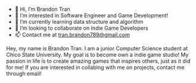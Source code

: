 - 👋 Hi, I’m Brandon Tran
- 👀 I’m interested in Software Engineer and Game Development!
- 🌱 I’m currently learning data structure and algorithm
- 💞️ I’m looking to collaborate on Indie Game Developers
- 📫 Contact me at tran.brandon789@gmail.com

Hey, my name is Brandon Tran. I am a junior Computer Science student at Chico State University. My goal is to become own a indie game studio! 
My passion in life is to create amazing games that inspires others, just as it did for me! If you are interested in collabing with me on projects, contact me through email!
